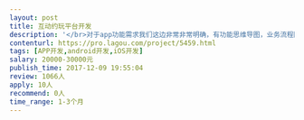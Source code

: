```yaml
---                
layout: post       
title: 互动约玩平台开发           
description: '</br>对于app功能需求我们这边非常非常明确，有功能思维导图，业务流程图，很细，不会让开发团队为难。</br>希望可以找到有类似YY语音聊天室相关开发经验的团队</br>ios+安卓+web管理端，三个都要做。</br>具体请联系我方详谈。</br>'     
contenturl: https://pro.lagou.com/project/5459.html      
tags: [APP开发,android开发,iOS开发]            
salary: 20000-30000元          
publish_time: 2017-12-09 19:55:04         
review: 1066人                   
apply: 10人                   
recommend: 0人                   
time_range: 1-3个月              
---                 
```

